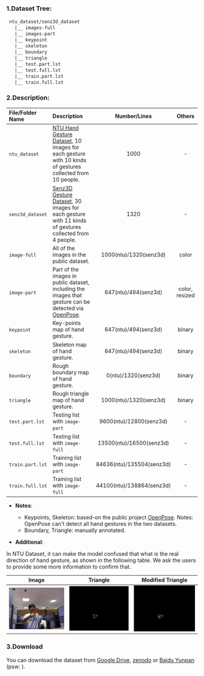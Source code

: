 ### 1.Dataset Tree:

```
 ntu_dataset/senz3d_dataset
   |__ images-full
   |__ images-part
   |__ keypoint
   |__ skeleton
   |__ boundary
   |__ triangle
   |__ test.part.lst
   |__ test.full.lst
   |__ train.part.lst
   |__ train.full.lst
```

### 2.Description:

|File/Folder Name|Description|Number/Lines|Others|
|:-----|:-----|:-----:|:----:|
|`ntu_dataset`|[NTU Hand Gesture Dataset](https://drive.google.com/file/d/1f8tUHid1KmnwbgskGMXmobOxMfbxIgHM/view), 10 images for each gesture with 10 kinds of gestures collected from 10 people.| 1000 | - |
|`senz3d_dataset`|[Senz3D Gesture Dataset](http://lttm.dei.unipd.it/downloads/gesture/#senz3d), 30 images for each gesture with 11 kinds of gestures collected from 4 people.| 1320 | - |
|`image-full`|All of the images in the public dataset.| 1000(ntu)/1320(senz3d) | color |
|`image-part`|Part of the images in public dataset, including the images that gesture can be detected via [OpenPose](https://github.com/CMU-Perceptual-Computing-Lab/openpose).|647(ntu)/494(senz3d)| color, resized | 
|`keypoint`|Key-points map of hand gesture.|647(ntu)/494(senz3d)| binary |
|`skeleton`|Skeleton map of hand gesture.|647(ntu)/494(senz3d)| binary |
|`boundary`|Rough boundary map of hand gesture.|0(ntu)/1320(senz3d)| binary |
|`triangle`|Rough triangle map of hand gesture.|1000(ntu)/1320(senz3d)| binary |
|`test.part.lst`|Testing list with `image-part`|9600(ntu)/12800(senz3d)|-|
|`test.full.lst`|Testing list with `image-full`|13500(ntu)/16500(senz3d)|-|
|`train.part.lst`|Training list with `image-part`|84636(ntu)/135504(senz3d)|-|
|`train.full.lst`|Training list with `image-full`|44100(ntu)/138864(senz3d)|-|

 - **Notes**:
   - Keypoints, Skeleton: based-on the public project [OpenPose](https://github.com/CMU-Perceptual-Computing-Lab/openpose).
Notes: OpenPose can't detect all hand gestures in the two datasets.
   - Boundary, Triangle: manually annotated.

 - **Additional**:

 In NTU Dataset,  it can make the model confused that what is the real direction of hand gesture, as shown in the following table. We ask the users to provide some more information to confirm that.

|Image|Triangle|Modified Triangle|
|:----:|:----:|:----:|
|![](./samples/ntu_full_triangle/9-image.png)|![](./samples/ntu_full_triangle/9-triangle1.png)|![](./samples/ntu_full_triangle/9-triangle2.png)|

### 3.Download

 You can download the dataset from [Google Drive](), [zenodo]() or [Baidu Yunpan]() (psw: ).  
